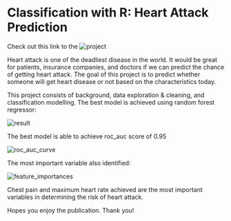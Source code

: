# Classification with R: Heart Attack Prediction

Check out this link to the ![project](https://htmlpreview.github.io/?https://github.com/garyrustandi/heart-attack/blob/main/index.html)

Heart attack is one of the deadliest disease in the world. It would be great for patients, insurance companies, and doctors if we can predict the chance of getting heart attack.
The goal of this project is to predict whether someone will get heart disease or not based on the characteristics today.

This project consists of background, data exploration & cleaning, and classification modelling. The best model is achieved using random forest regressor:

![result](https://user-images.githubusercontent.com/107518610/176692768-0d5d7965-0a19-4cfc-93d3-235979273614.png)

The best model is able to achieve roc_auc score of 0.95

![roc_auc_curve](https://user-images.githubusercontent.com/107518610/176693144-f6221a89-4f4c-4fcb-baf2-88ee12e6b508.png)

The most important variable also identified:

![feature_importances](https://user-images.githubusercontent.com/107518610/176693231-40bcdbc0-d0d4-4546-a388-54bdb0fb6fba.png)

Chest pain and maximum heart rate achieved are the most important variables in determining the risk of heart attack.

Hopes you enjoy the publication.
Thank you!
